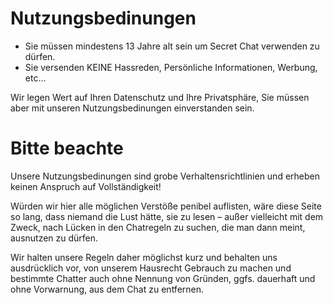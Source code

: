 # Nutzungsbedinungen

- Sie müssen mindestens 13 Jahre alt sein um Secret Chat verwenden zu dürfen.
- Sie versenden KEINE Hassreden, Persönliche Informationen, Werbung, etc...

Wir legen Wert auf Ihren Datenschutz und Ihre Privatsphäre, Sie müssen aber mit unseren Nutzungsbedinungen einverstanden sein.

# Bitte beachte
Unsere Nutzungsbedinungen sind grobe Verhaltensrichtlinien und erheben keinen Anspruch auf Vollständigkeit!

Würden wir hier alle möglichen Verstöße penibel auflisten, wäre diese Seite so lang, dass niemand die Lust hätte, sie zu lesen – außer vielleicht mit dem Zweck, nach Lücken in den Chatregeln zu suchen, die man dann meint, ausnutzen zu dürfen.

Wir halten unsere Regeln daher möglichst kurz und behalten uns ausdrücklich vor, von unserem Hausrecht Gebrauch zu machen und bestimmte Chatter auch ohne Nennung von Gründen, ggfs. dauerhaft und ohne Vorwarnung, aus dem Chat zu entfernen.
